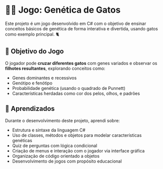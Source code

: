 # 🧬🐱 Jogo: Genética de Gatos

Este projeto é um jogo desenvolvido em C# com o objetivo de ensinar conceitos básicos de genética de forma interativa e divertida, usando gatos como exemplo principal. 🐈

## 🎯 Objetivo do Jogo

O jogador pode **cruzar diferentes gatos** com genes variados e observar os **filhotes resultantes**, explorando conceitos como:

- Genes dominantes e recessivos
- Genótipo e fenótipo
- Probabilidade genética (usando o quadrado de Punnett)
- Características herdadas como cor dos pelos, olhos, e padrões

## 🧠 Aprendizados

Durante o desenvolvimento deste projeto, aprendi sobre:

- Estrutura e sintaxe da linguagem C#
- Uso de classes, métodos e objetos para modelar características genéticas
- Quiz de perguntas  com lógica condicional
- Criação de menus e interação com o jogador via interface gráfica
- Organização de código orientado a objetos
- Desenvolvimento de jogos com propósito educacional


